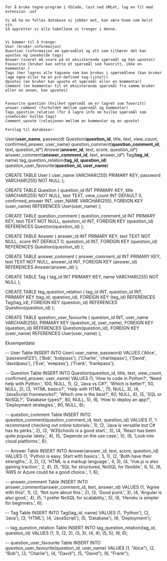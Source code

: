 


    For å bruke tegne-program i VSCode, last ned UMLet, lag en fil med extension .uxf

    Vi må ha en felles database vi jobber mot, kan være hvem som helst sin.
    Så oppretter vi alle tabellene vi trenger i denne.


    Vi kommer til å trenge:
    User (bruker-informasjon)
    Question (informasjon om spørsmålet og alt som tilhører det kan upvotes og inneholde tags)
    Answer (svaret må svare på et eksisterende spørsmål og kan upvotes)
    Favourite (bruker kan sette et spørsmål som favoritt, ikke en kommentar.)
    Tags (her lagres alle tagsene som kan brukes i spørsmålene (kan bruker lage egne eller ha en pre-defined tag-liste?))
    Upvotes (en bruker kan upvote et spørsmål eller en kommentar)
    Comment (en kommentar til et eksisterende spørsmål fra samme bruker eller en annen, kan upvotes)


    Favourite_question (hvilket spørsmål om er lagret som favoritt)
    answer_comment (forholdet mellom spørsmål og kommentar)
    Tags_question_relation (for å lagre info om hvilke spørsmål som inneholder hvilke tags)
    Comment_upvote (relasjonen mellom en kommentar og en upvote)

    Forslag til databaser:



User(__user_name__, password)
Question(__question_id__, title, text, view_count, confirmed_answer, user_name)
question_comment(__question_comment_id__, text, question_id*)
Answer(__answer_id__, text, score, question_id*)
answer_comment(__answer_comment_id__, text, answer_id*)
Tag(__tag_id__, name)
tag_question_relation(__tag_id, question_id__)
question_user_favourite(__question_id, user_name__)








CREATE TABLE User (
    user_name VARCHAR(255) PRIMARY KEY,
    password VARCHAR(255) NOT NULL
);

CREATE TABLE Question (
    question_id INT PRIMARY KEY,
    title VARCHAR(255) NOT NULL,
    text TEXT,
    view_count INT DEFAULT 0,
    confirmed_answer INT,
    user_NAME VARCHAR(255),
    FOREIGN KEY (user_name) REFERENCES User(user_name)
);

CREATE TABLE question_comment (
    question_comment_id INT PRIMARY KEY,
    text TEXT NOT NULL,
    question_id INT,
    FOREIGN KEY (question_id) REFERENCES Question(question_id)
);

CREATE TABLE Answer (
    answer_id INT PRIMARY KEY,
    text TEXT NOT NULL,
    score INT DEFAULT 0,
    question_id INT,
    FOREIGN KEY (question_id) REFERENCES Question(question_id)
);

CREATE TABLE answer_comment (
    answer_comment_id INT PRIMARY KEY,
    text TEXT NOT NULL,
    answer_id INT,
    FOREIGN KEY (answer_id) REFERENCES Answer(answer_id)
);

CREATE TABLE Tag (
    tag_id INT PRIMARY KEY,
    name VARCHAR(255) NOT NULL
);

CREATE TABLE tag_question_relation (
    tag_id INT,
    question_id INT,
    PRIMARY KEY (tag_id, question_id),
    FOREIGN KEY (tag_id) REFERENCES Tag(tag_id),
    FOREIGN KEY (question_id) REFERENCES Question(question_id)
);

CREATE TABLE question_user_favourite (
    question_id INT,
    user_name VARCHAR(255),
    PRIMARY KEY (question_id, user_name),
    FOREIGN KEY (question_id) REFERENCES Question(question_id),
    FOREIGN KEY (user_name) REFERENCES User(user_name)
);


Eksempeldata:

-- User Table
INSERT INTO User( user_name, password) VALUES 
('Alice', 'password123'),
('Bob', 'bobpass'),
('Charlie', 'charliepass'),
('David', 'davidpass'),
('Eve', 'evepass'),
('Frank', 'frankpass');

-- Question Table
INSERT INTO Question(question_id, title, text, view_count, confirmed_answer, user_name) VALUES 
(1, 'How to code in Python?', 'Need help with Python.', 100, NULL, 1),
(2, 'Java vs C#?', 'Which is better?', 50, NULL, 2),
(3, 'HTML basics?', 'Help with HTML.', 75, NULL, 3),
(4, 'JavaScript frameworks?', 'Which one is the best?', 60, NULL, 4),
(5, 'SQL or NoSQL?', 'Database types?', 80, NULL, 5),
(6, 'How to deploy an app?', 'Deployment strategies.', 90, NULL, 6);

-- question_comment Table
INSERT INTO question_comment(question_comment_id, text, question_id) VALUES 
(1, 'I recommend checking out online tutorials.', 1),
(2, 'Java is versatile but C# has its perks.', 2),
(3, 'W3Schools is a good start.', 3),
(4, 'React has been quite popular lately.', 4),
(5, 'Depends on the use case.', 5),
(6, 'Look into cloud platforms.', 6);

-- Answer Table
INSERT INTO Answer(answer_id, text, score, question_id) VALUES 
(1, 'Python is easy. Start with basics.', 5, 1),
(2, 'Both have their strengths.', 3, 2),
(3, 'HTML is a markup language.', 4, 3),
(4, 'Vue.js is also gaining traction.', 2, 4),
(5, 'SQL for structured, NoSQL for flexible.', 6, 5),
(6, 'AWS or Azure could be a good choice.', 1, 6);

-- answer_comment Table
INSERT INTO answer_comment(answer_comment_id, text, answer_id) VALUES 
(1, 'Agree with this!', 1),
(2, 'Not sure about this.', 2),
(3, 'Good point.', 3),
(4, 'Angular is also good.', 4),
(5, 'I prefer NoSQL for scalability.', 5),
(6, 'Heroku is simpler for beginners.', 6);

-- Tag Table
INSERT INTO Tag(tag_id, name) VALUES 
(1, 'Python'),
(2, 'Java'),
(3, 'HTML'),
(4, 'JavaScript'),
(5, 'Database'),
(6, 'Deployment');

-- tag_question_relation Table
INSERT INTO tag_question_relation(tag_id, question_id) VALUES 
(1, 1),
(2, 2),
(3, 3),
(4, 4),
(5, 5),
(6, 6);

-- question_user_favourite Table
INSERT INTO question_user_favourite(question_id, user_name) VALUES 
(1, "Alice"),
(2, "Bob"),
(3, "Charlie"),
(4, "David"),
(5, "David"),
(6, "Frank");


